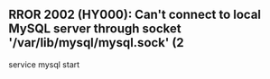 <!--
 * @Author: Shepherd Qirong
 * @Date: 2020-07-08 10:27:21
 * @Github: https://github.com/ShepherdQR
 * @LastEditors: Shepherd Qirong
 * @LastEditTime: 2020-07-08 10:28:09
 * @Copyright (c) 2019--20xx Shepherd Qirong. All rights reserved.
--> 



## RROR 2002 (HY000): Can't connect to local MySQL server through socket '/var/lib/mysql/mysql.sock' (2
service mysql start